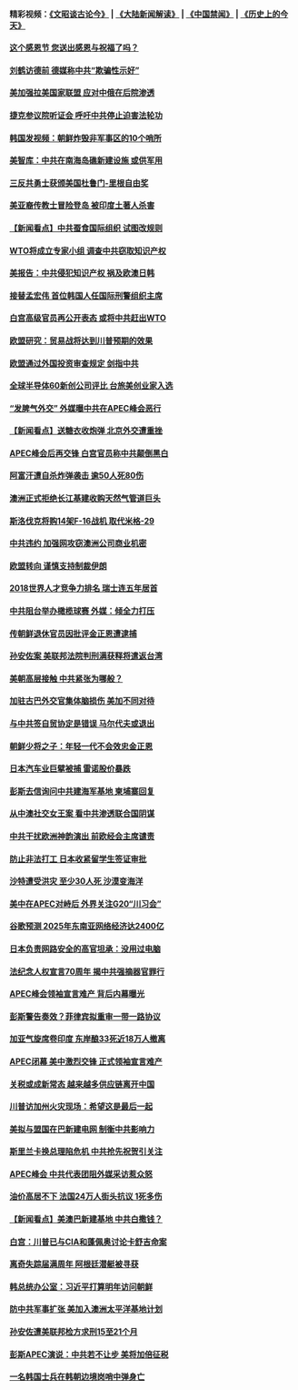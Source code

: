 #### 精彩视频：[《文昭谈古论今》](https://github.com/gfw-breaker/wenzhao/blob/master/README.md?t=11230335) | [《大陆新闻解读》](https://github.com/gfw-breaker/ntdtv-comedy/blob/master/README.md?t=11230335) | [《中国禁闻》](https://github.com/gfw-breaker/ntdtv-news/blob/master/README.md?t=11230335) | [《历史上的今天》](https://github.com/gfw-breaker/today-in-history/blob/master/README.md?t=11230335) 

#### [这个感恩节 您送出感恩与祝福了吗？](../pages/nsc418/n10869319.md?t=11230335) 

#### [刘鹤访德前 德媒称中共“欺骗性示好”](../pages/nsc418/n10868755.md?t=11230335) 

#### [美加强拉美国家联盟 应对中俄在后院渗透](../pages/nsc418/n10866498.md?t=11230335) 

#### [捷克参议院听证会 呼吁中共停止迫害法轮功](../pages/nsc418/n10868371.md?t=11230335) 

#### [韩国发视频：朝鲜炸毁非军事区的10个哨所](../pages/nsc418/n10868183.md?t=11230335) 

#### [美智库：中共在南海岛礁新建设施 或供军用](../pages/nsc418/n10867614.md?t=11230335) 

#### [三反共勇士获颁美国杜鲁门-里根自由奖](../pages/nsc418/n10866763.md?t=11230335) 

#### [美亚裔传教士冒险登岛 被印度土著人杀害](../pages/nsc418/n10866831.md?t=11230335) 

#### [【新闻看点】中共蚕食国际组织 试图改规则](../pages/nsc418/n10866682.md?t=11230335) 

#### [WTO将成立专家小组 调查中共窃取知识产权](../pages/nsc418/n10866620.md?t=11230335) 

#### [美报告：中共侵犯知识产权 祸及欧澳日韩](../pages/nsc418/n10865535.md?t=11230335) 

#### [接替孟宏伟 首位韩国人任国际刑警组织主席](../pages/nsc418/n10866084.md?t=11230335) 

#### [白宫高级官员再公开表态 或将中共赶出WTO](../pages/nsc418/n10865909.md?t=11230335) 

#### [欧盟研究：贸易战将达到川普预期的效果](../pages/nsc418/n10865611.md?t=11230335) 

#### [欧盟通过外国投资审查规定 剑指中共](../pages/nsc418/n10864988.md?t=11230335) 

#### [全球半导体60新创公司评比 台旅美创业家入选](../pages/nsc418/n10865273.md?t=11230335) 

#### [“发脾气外交” 外媒曝中共在APEC峰会恶行](../pages/nsc418/n10864632.md?t=11230335) 

#### [【新闻看点】送糖衣收炮弹 北京外交遭重挫](../pages/nsc418/n10864332.md?t=11230335) 

#### [APEC峰会后再交锋 白宫官员称中共颠倒黑白](../pages/nsc418/n10864695.md?t=11230335) 

#### [阿富汗遭自杀炸弹袭击 逾50人死80伤](../pages/nsc418/n10864399.md?t=11230335) 

#### [澳洲正式拒绝长江基建收购天然气管道巨头](../pages/nsc418/n10864350.md?t=11230335) 

#### [斯洛伐克将购14架F-16战机 取代米格-29](../pages/nsc418/n10864268.md?t=11230335) 

#### [中共违约 加强网攻窃澳洲公司商业机密](../pages/nsc418/n10863852.md?t=11230335) 

#### [欧盟转向 谨慎支持制裁伊朗](../pages/nsc418/n10863621.md?t=11230335) 

#### [2018世界人才竞争力排名 瑞士连五年居首](../pages/nsc418/n10863400.md?t=11230335) 

#### [中共阻台举办橄榄球赛 外媒：倾全力打压](../pages/nsc418/n10863407.md?t=11230335) 

#### [传朝鲜退休官员因批评金正恩遭逮捕](../pages/nsc418/n10863166.md?t=11230335) 

#### [孙安佐案 美联邦法院判刑满获释将遣返台湾](../pages/nsc418/n10863068.md?t=11230335) 

#### [美朝高层接触 中共紧张为哪般？](../pages/nsc418/n10862181.md?t=11230335) 

#### [加驻古巴外交官集体脑损伤 美加不同对待](../pages/nsc418/n10862444.md?t=11230335) 

#### [与中共签自贸协定是错误 马尔代夫或退出](../pages/nsc418/n10862130.md?t=11230335) 

#### [朝鲜少将之子：年轻一代不会效忠金正恩](../pages/nsc418/n10862075.md?t=11230335) 

#### [日本汽车业巨擘被捕 雷诺股价暴跌](../pages/nsc418/n10861871.md?t=11230335) 

#### [彭斯去信询问中共建海军基地 柬埔寨回复](../pages/nsc418/n10861914.md?t=11230335) 

#### [从中澳社交女王案 看中共渗透联合国阴谋](../pages/nsc418/n10860190.md?t=11230335) 

#### [中共干扰欧洲神韵演出 前欧经会主席谴责](../pages/nsc418/n10860219.md?t=11230335) 

#### [防止非法打工 日本收紧留学生签证审批](../pages/nsc418/n10861479.md?t=11230335) 

#### [沙特遭受洪灾 至少30人死 沙漠变海洋](../pages/nsc418/n10861393.md?t=11230335) 

#### [美中在APEC对峙后 外界关注G20“川习会”](../pages/nsc418/n10861219.md?t=11230335) 

#### [谷歌预测 2025年东南亚网络经济达2400亿](../pages/nsc418/n10861052.md?t=11230335) 

#### [日本负责网路安全的高官坦承：没用过电脑](../pages/nsc418/n10860963.md?t=11230335) 

#### [法纪念人权宣言70周年 揭中共强摘器官罪行](../pages/nsc418/n10860106.md?t=11230335) 

#### [APEC峰会领袖宣言难产 背后内幕曝光](../pages/nsc418/n10860353.md?t=11230335) 

#### [彭斯警告奏效？菲律宾拟重审一带一路协议](../pages/nsc418/n10859795.md?t=11230335) 

#### [加亚气旋席卷印度 东岸酿33死近18万人撤离](../pages/nsc418/n10859863.md?t=11230335) 

#### [APEC闭幕 美中激烈交锋 正式领袖宣言难产](../pages/nsc418/n10859544.md?t=11230335) 

#### [关税或成新常态 越来越多供应链离开中国](../pages/nsc418/n10858991.md?t=11230335) 

#### [川普访加州火灾现场：希望这是最后一起](../pages/nsc418/n10859059.md?t=11230335) 

#### [美拟与盟国在巴新建电网 制衡中共影响力](../pages/nsc418/n10859057.md?t=11230335) 

#### [斯里兰卡换总理陷危机 中共抢先祝贺引关注](../pages/nsc418/n10858860.md?t=11230335) 

#### [APEC峰会 中共代表团阻外媒采访惹众怒](../pages/nsc418/n10858859.md?t=11230335) 

#### [油价高居不下 法国24万人街头抗议 1死多伤](../pages/nsc418/n10858743.md?t=11230335) 

#### [【新闻看点】美澳巴新建基地 中共白撒钱？](../pages/nsc418/n10858636.md?t=11230335) 

#### [白宫：川普已与CIA和蓬佩奥讨论卡舒吉命案](../pages/nsc418/n10858517.md?t=11230335) 

#### [离奇失踪届满周年 阿根廷潜艇被寻获](../pages/nsc418/n10858419.md?t=11230335) 

#### [韩总统办公室：习近平打算明年访问朝鲜](../pages/nsc418/n10858325.md?t=11230335) 

#### [防中共军事扩张 美加入澳洲太平洋基地计划](../pages/nsc418/n10858258.md?t=11230335) 

#### [孙安佐遭美联邦检方求刑15至21个月](../pages/nsc418/n10858140.md?t=11230335) 

#### [彭斯APEC演说：中共若不让步 美将加倍征税](../pages/nsc418/n10858071.md?t=11230335) 

#### [一名韩国士兵在韩朝边境岗哨中弹身亡](../pages/nsc418/n10857552.md?t=11230335) 

